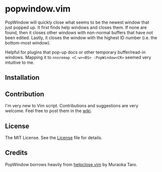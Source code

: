 # popwindow.vim

PopWindow will quickly close what seems to be the newest window that
just popped up. It first finds help windows and closes them. If none are
found, then it closes other windows with non-normal buffers that have not been
edited. Lastly, it closes the window with the highest ID number (i.e. the 
bottom-most window).

Helpful for plugins that pop-up docs or other temporary buffer/read-in windows. 
Mapping it to `nnoremap <C-w><BS> :PopWindow<CR>` seemed very intuitive to me.

## Installation

## Contribution
I'm very new to Vim script. Contributions and suggestions are very welcome.
Feel free to post them in the [wiki][1].

[1]: https://github.com/brianclements/vim-popwindow/wiki

## License
The MIT License. See the [License][2] file for details.

[2]: https://github.com/brianclements/vim-popwindow/blob/master/LICENSE "LICENSE"

## Credits
PopWindow borrows heavily from [helpclose.vim][3] by Muraoka Taro.

[3]: http://www.vim.org/scripts/script.php?script_id=595
